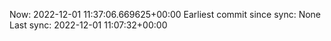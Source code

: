 Now: 2022-12-01 11:37:06.669625+00:00 Earliest commit since sync: None Last sync: 2022-12-01 11:07:32+00:00
